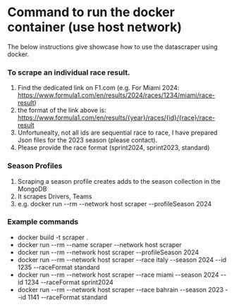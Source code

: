 # Command to run the docker container (use host network)

The below instructions give showcase how to use the datascraper using docker.

### To scrape an individual race result.
1. Find the dedicated link on F1.com (e.g. For Miami 2024: https://www.formula1.com/en/results/2024/races/1234/miami/race-result)
2. the format of the link above is: https://www.formula1.com/en/results/{year}/races/{id}/{race}/race-result
3. Unfortunealty, not all ids are sequential race to race, I have prepared Json files for the 2023 season (please contact).
4. Please provide the race format (sprint2024, sprint2023, standard)

### Season Profiles
1. Scraping a season profile creates adds to the season collection in the MongoDB
2. It scrapes Drivers, Teams
3. e.g. docker run --rm  --network host scraper --profileSeason 2024

### Example commands
- docker build -t scraper .
- docker run --rm  --name scraper --network host scraper
- docker run --rm  --network host scraper --profileSeason 2024
- docker run --rm  --network host scraper --race italy --season 2024 --id 1235 --raceFormat standard
- docker run --rm  --network host scraper --race miami --season 2024 --id 1234 --raceFormat sprint2024
- docker run --rm  --network host scraper --race bahrain --season 2023 --id 1141 --raceFormat standard
